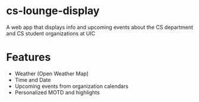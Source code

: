 # cs-lounge-display

A web app that displays info and upcoming events about the CS department and CS student organizations at UIC

# Features

- Weather (Open Weather Map)
- Time and Date
- Upcoming events from organization calendars
- Personalized MOTD and highlights